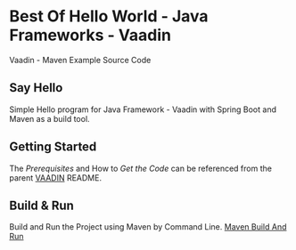 # Best Of Hello World - Java Frameworks - Vaadin
Vaadin - Maven Example Source Code


## Say Hello
Simple Hello program for Java Framework - Vaadin with Spring Boot and Maven as a build tool. 

## Getting Started

The _Prerequisites_ and How to _Get the Code_ can be referenced from the parent [VAADIN](https://github.com/get2mandar/codesource/tree/main/best-of-hello-world/java-frameworks/vaadin) README.


## Build & Run

Build and Run the Project using Maven by Command Line.
[Maven Build And Run](https://panditmandar.blog/installers/apache-maven/maven-build-run/)